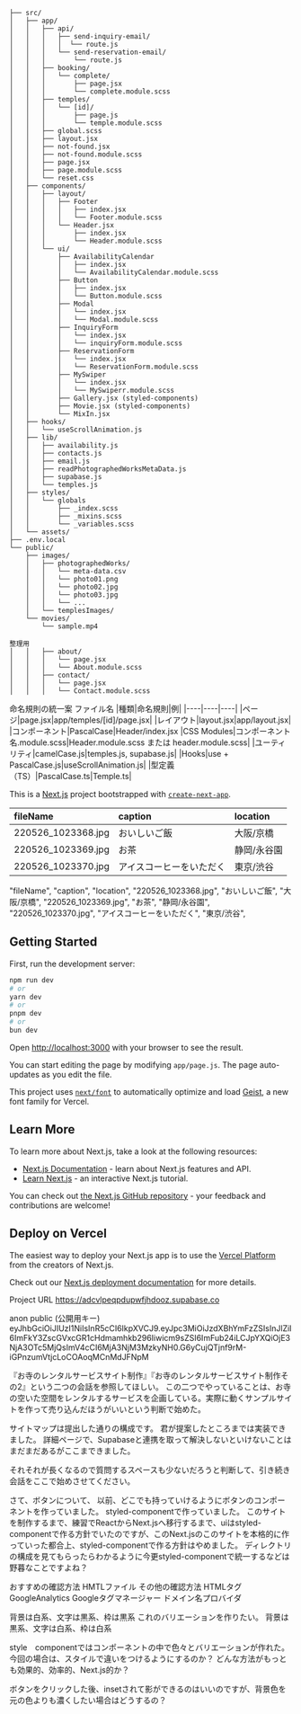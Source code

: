 
```
├── src/
│   ├── app/
│   │   ├── api/
│   │   │   ├── send-inquiry-email/
│   │   │   │  └── route.js
│   │   │   └── send-reservation-email/
│   │   │       └── route.js
│   │   ├── booking/
│   │   │   └── complete/
│   │   │       ├── page.jsx
│   │   │       └── complete.module.scss
│   │   ├── temples/
│   │   │   └── [id]/
│   │   │       ├── page.js
│   │   │       └── temple.module.scss
│   │   ├── global.scss
│   │   ├── layout.jsx
│   │   ├── not-found.jsx
│   │   ├── not-found.module.scss
│   │   ├── page.jsx
│   │   ├── page.module.scss
│   │   └── reset.css
│   ├── components/
│   │   ├── layout/
│   │   │   ├── Footer
│   │   │   │   ├── index.jsx
│   │   │   │   └── Footer.module.scss
│   │   │   └── Header.jsx
│   │   │       ├── index.jsx
│   │   │       └── Header.module.scss
│   │   └── ui/
│   │       ├── AvailabilityCalendar
│   │       │   ├── index.jsx
│   │       │   └── AvailabilityCalendar.module.scss
│   │       ├── Button
│   │       │   ├── index.jsx
│   │       │   └── Button.module.scss
│   │       ├── Modal
│   │       │   └── index.jsx
│   │       │   └── Modal.module.scss
│   │       ├── InquiryForm
│   │       │   └── index.jsx
│   │       │   └── inquiryForm.module.scss
│   │       ├── ReservationForm
│   │       │   └── index.jsx
│   │       │   └── ReservationForm.module.scss
│   │       ├── MySwiper
│   │       │   └── index.jsx
│   │       │   └── MySwiperr.module.scss
│   │       ├── Gallery.jsx (styled-components)
│   │       ├── Movie.jsx (styled-components)
│   │       └── MixIn.jsx
│   ├── hooks/
│   │   └── useScrollAnimation.js
│   ├── lib/
│   │   ├── availability.js
│   │   ├── contacts.js
│   │   ├── email.js
│   │   ├── readPhotographedWorksMetaData.js
│   │   ├── supabase.js
│   │   └── temples.js
│   ├── styles/
│   │   └── globals
│   │       ├── _index.scss
│   │       ├── _mixins.scss
│   │       └── _variables.scss
│   └── assets/
├── .env.local
└── public/
    ├── images/
    │   ├── photographedWorks/
    │   │   └── meta-data.csv
    │   │   └── photo01.png
    │   │   └── photo02.jpg
    │   │   └── photo03.jpg
    │   │   └── ...
    │   └── templesImages/
    └── movies/       
        └── sample.mp4
```


```
整理用
│   │   ├── about/
│   │   │   └── page.jsx
│   │   │   └── About.module.scss
│   │   ├── contact/
│   │   │   └── page.jsx
│   │   │   └── Contact.module.scss
```

命名規則の統一案
ファイル名
|種類|命名規則|例|
|----|----|----|
|ページ|page.jsx|app/temples/[id]/page.jsx|
|レイアウト|layout.jsx|app/layout.jsx|
|コンポーネント|PascalCase|Header/index.jsx
|CSS Modules|コンポーネント名.module.scss|Header.module.scss または header.module.scss|
|ユーティリティ|camelCase.js|temples.js, supabase.js|
|Hooks|use + PascalCase.js|useScrollAnimation.js|
|型定義（TS）|PascalCase.ts|Temple.ts|


This is a [Next.js](https://nextjs.org) project bootstrapped with [`create-next-app`](https://nextjs.org/docs/app/api-reference/cli/create-next-app).


|fileName|caption|location|
|:---|:----|:---|
|220526_1023368.jpg|おいしいご飯|大阪/京橋|
|220526_1023369.jpg|お茶|静岡/永谷園|
|220526_1023370.jpg|アイスコーヒーをいただく|東京/渋谷|


"fileName", "caption", "location",
"220526_1023368.jpg", "おいしいご飯", "大阪/京橋",
"220526_1023369.jpg", "お茶", "静岡/永谷園",
"220526_1023370.jpg", "アイスコーヒーをいただく", "東京/渋谷",


## Getting Started

First, run the development server:

```bash
npm run dev
# or
yarn dev
# or
pnpm dev
# or
bun dev
```

Open [http://localhost:3000](http://localhost:3000) with your browser to see the result.

You can start editing the page by modifying `app/page.js`. The page auto-updates as you edit the file.

This project uses [`next/font`](https://nextjs.org/docs/app/building-your-application/optimizing/fonts) to automatically optimize and load [Geist](https://vercel.com/font), a new font family for Vercel.

## Learn More

To learn more about Next.js, take a look at the following resources:

- [Next.js Documentation](https://nextjs.org/docs) - learn about Next.js features and API.
- [Learn Next.js](https://nextjs.org/learn) - an interactive Next.js tutorial.

You can check out [the Next.js GitHub repository](https://github.com/vercel/next.js) - your feedback and contributions are welcome!

## Deploy on Vercel

The easiest way to deploy your Next.js app is to use the [Vercel Platform](https://vercel.com/new?utm_medium=default-template&filter=next.js&utm_source=create-next-app&utm_campaign=create-next-app-readme) from the creators of Next.js.

Check out our [Next.js deployment documentation](https://nextjs.org/docs/app/building-your-application/deploying) for more details.

Project URL
https://adcvlpeqpdupwfjhdooz.supabase.co

anon public (公開用キー)
eyJhbGciOiJIUzI1NiIsInR5cCI6IkpXVCJ9.eyJpc3MiOiJzdXBhYmFzZSIsInJlZiI6ImFkY3ZscGVxcGR1cHdmamhkb296Iiwicm9sZSI6ImFub24iLCJpYXQiOjE3NjA3OTc5MjQsImV4cCI6MjA3NjM3MzkyNH0.G6yCujQTjnf9rM-iGPnzumVtjcLoCOAoqMCnMdJFNpM

『お寺のレンタルサービスサイト制作』『お寺のレンタルサービスサイト制作その2』という二つの会話を参照してほしい。
この二つでやっていることは、お寺の空いた空間をレンタルするサービスを企画している。実際に動くサンプルサイトを作って売り込んだほうがいいという判断で始めた。

サイトマップは提出した通りの構成です。
君が提案したところまでは実装できました。
詳細ページで、Supabaseと連携を取って解決しないといけないことはまだまだあるがここまできました。

それそれが長くなるので質問するスペースも少ないだろうと判断して、引き続き会話をここで始めさせてください。

さて、ボタンについて、
以前、どこでも持っていけるようにボタンのコンポーネントを作っていました。
styled-componentで作っていました。
このサイトを制作するまで、練習でReactからNext.jsへ移行するまで、uiはstyled-componentで作る方針でいたのですが、このNext.jsのこのサイトを本格的に作っていった都合上、styled-componentで作る方針はやめました。
ディレクトリの構成を見てもらったらわかるように今更styled-componentで統一するなどは野暮なことですよね？




おすすめの確認方法
  HMTLファイル
その他の確認方法
  HTMLタグ
  GoogleAnalytics
  Googleタグマネージャー
  ドメイン名プロバイダ


背景は白系、文字は黒系、枠は黒系
これのバリエーションを作りたい。
背景は黒系、文字は白系、枠は白系

style　componentではコンポーネントの中で色々とバリエーションが作れた。
今回の場合は、スタイルで違いをつけるようにするのか？
どんな方法がもっとも効果的、効率的、Next.js的か？


ボタンをクリックした後、insetされて影ができるのはいいのですが、背景色を元の色よりも濃くしたい場合はどうするの？